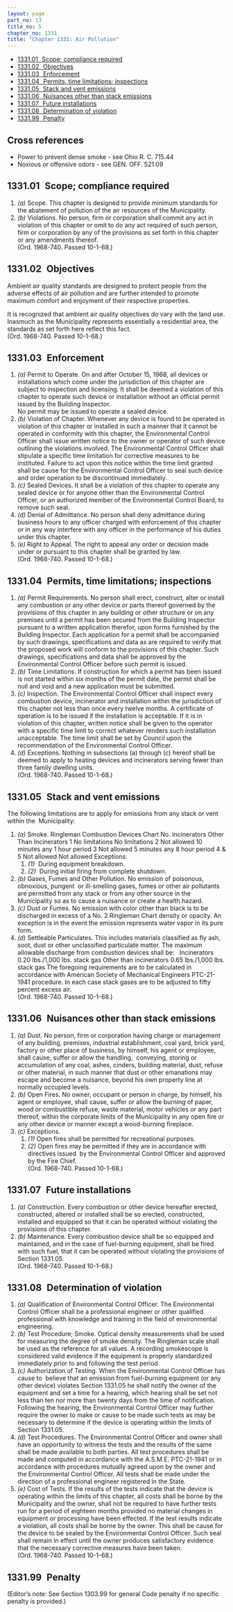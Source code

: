 ```yaml
---
layout: page
part_no: 13
title_no: 5
chapter_no: 1331
title: "Chapter 1331: Air Pollution"
---
```


* [1331.01   Scope; compliance required](#133101-scope-compliance-required)
* [1331.02   Objectives](#133102-objectives)
* [1331.03   Enforcement](#133103-enforcement)
* [1331.04   Permits, time limitations; inspections](#133104-permits-time-limitations-inspections)
* [1331.05   Stack and vent emissions](#133105-stack-and-vent-emissions)
* [1331.06   Nuisances other than stack emissions](#133106-nuisances-other-than-stack-emissions)
* [1331.07   Future installations](#133107-future-installations)
* [1331.08   Determination of violation](#133108-determination-of-violation)
* [1331.99   Penalty](#133199-penalty)

## Cross references

* Power to prevent dense smoke - see Ohio R. C. 715.44
* Noxious or offensive odors - see GEN. OFF. 521.09

## 1331.01   Scope; compliance required

1. _(a)_ Scope. This chapter is designed to provide minimum standards for the
abatement of pollution of the air resources of the Municipality.
2. _(b)_ Violations. No person, firm or corporation shall commit any act in
violation of this chapter or omit to do any act required of such person, firm
or corporation by any of the provisions as set forth in this chapter or any
amendments thereof.  
(Ord. 1968-740. Passed 10-1-68.)

## 1331.02   Objectives

Ambient air quality standards are designed to protect people from the
adverse effects of air pollution and are further intended to promote maximum
comfort and enjoyment of their respective properties.

It is recognized that ambient air quality objectives do vary with the land
use. Inasmuch as the Municipality represents essentially a residential area,
the standards as set forth here reflect this fact.  
(Ord. 1968-740. Passed 10-1-68.)

## 1331.03   Enforcement

1. _(a)_ Permit to Operate. On and after October 15, 1968, all devices or
installations which come under the jurisdiction of this chapter are subject to
inspection and licensing. It shall be deemed a violation of this chapter to
operate such device or installation without an official permit issued by the
Building Inspector.  
No permit may be issued to operate a sealed device.
2. _(b)_ Violation of Chapter. Whenever any device is found to be operated in
violation of this chapter or installed in such a manner that it cannot be
operated in conformity with this chapter, the Environmental Control Officer
shall issue written notice to the owner or operator of such device outlining
the violations involved. The Environmental Control Officer shall stipulate a
specific time limitation for corrective measures to be instituted. Failure to
act upon this notice within the time limit granted shall be cause for the
Environmental Control Officer to seal such device and order operation to be
discontinued immediately.
3. _(c)_ Sealed Devices. It shall be a violation of this chapter to operate any
sealed device or for anyone other than the Environmental Control Officer, or an
authorized member of the Environmental Control Board, to remove such seal.
4. _(d)_ Denial of Admittance. No person shall deny admittance during business
hours to any officer charged with enforcement of this chapter or in any way
interfere with any officer in the performance of his duties under this chapter.
5. _(e)_ Right to Appeal. The right to appeal any order or decision made under
or pursuant to this chapter shall be granted by law.  
(Ord. 1968-740. Passed 10-1-68.)

## 1331.04   Permits, time limitations; inspections

1. _(a)_ Permit Requirements. No person shall erect, construct, alter or
install any combustion or any other device or parts thereof governed by the
provisions of this chapter in any building or other structure or on any
premises until a permit has been secured from the Building Inspector pursuant
to a written application therefor, upon forms furnished by the Building
Inspector. Each application for a permit shall be accompanied by such drawings,
specifications and data as are required to verify that the proposed work will
conform to the provisions of this chapter. Such drawings, specifications and
data shall be approved by the Environmental Control Officer before such permit
is issued.
2. _(b)_ Time Limitations. If construction for which a permit has been issued
is not started within six months of the permit date, the permit shall be null
and void and a new application must be submitted.
3. _(c)_ Inspection. The Environmental Control Officer shall inspect every
combustion device, incinerator and installation within the jurisdiction of this
chapter not less than once every twelve months. A certificate of operation is
to be issued if the installation is acceptable. If it is in violation of this
chapter, written notice shall be given to the operator with a specific time
limit to correct whatever renders such installation unacceptable. The time
limit shall be set by Council upon the recommendation of the Environmental
Control Officer.
4. _(d)_ Exceptions. Nothing in subsections (a) through (c) hereof shall be
deemed to apply to heating devices and incinerators serving fewer than three
family dwelling units.  
(Ord. 1968-740. Passed 10-1-68.)

## 1331.05   Stack and vent emissions

The following limitations are to apply for emissions from any stack or vent
within the  Municipality:

1. _(a)_ Smoke.
Ringleman                  Combustion Devices
Chart No.   Incinerators   Other Than Incinerators
1           No limitations No limitations
2           Not allowed    10 minutes any 1 hour period
3           Not allowed    5 minutes any 8 hour period
4 & 5       Not allowed    Not allowed
Exceptions:
    1. _(1)_  During equipment breakdown.
    2. _(2)_  During initial firing from complete shutdown.
2. _(b)_ Gases, Fumes and Other Pollution. No emission of poisonous, obnoxious,
pungent  or ill-smelling gases, fumes or other air pollutants are permitted
from any stack or from any other source in the Municipality so as to cause a
nuisance or create a health hazard.
3. _(c)_ Dust or Fumes. No emission with color other than black is to be
discharged in excess of a No. 2 Ringleman Chart density or opacity. An
exception is in the event the emission represents water vapor in its pure form.
4. _(d)_ Settleable Particulates. This includes materials classified as fly
ash, soot, dust or other unclassified particulate matter. The maximum allowable
discharge from combustion devices shall be:
 
Incinerators            0.20 lbs./1,000 lbs. stack gas
Other than incinerators 0.65 lbs./1,000 lbs. stack gas
The foregoing requirements are to be calculated in accordance with American
Society of Mechanical Engineers PTC-21-1941 procedure. In each case stack gases
are to be adjusted to fifty percent excess air.  
(Ord. 1968-740. Passed 10-1-68.)

## 1331.06   Nuisances other than stack emissions

1. _(a)_ Dust. No person, firm or corporation having charge or management of
any building, premises, industrial establishment, coal yard, brick yard,
factory or other place of business, by himself, his agent or employee, shall
cause, suffer or allow the handling,  conveying, storing or accumulation of any
coal, ashes, cinders, building material, dust, refuse or other material, in
such manner that dust or other emanations may escape and become a nuisance,
beyond his own property line at normally occupied levels.
2. _(b)_ Open Fires. No owner, occupant or person in charge, by himself, his
agent or employee, shall cause, suffer or allow the burning of paper, wood or
combustible refuse, waste material, motor vehicles or any part thereof, within
the corporate limits of the Municipality in any open fire or any other device
or manner except a wood-burning fireplace.
3. _(c)_ Exceptions.
    1. _(1)_ Open fires shall be permitted for recreational purposes.
    2. _(2)_ Open fires may be permitted if they are in accordance with
directives issued  by the Environmental Control Officer and approved by the
Fire Chief.  
(Ord. 1968-740. Passed 10-1-68.)

## 1331.07   Future installations

1. _(a)_ Construction. Every combustion or other device hereafter erected,
constructed, altered or installed shall be so erected, constructed, installed
and equipped so that it can be operated without violating the provisions of
this chapter.
2. _(b)_ Maintenance. Every combustion device shall be so equipped and
maintained, and in the case of fuel-burning equipment, shall be fired with such
fuel, that it can be operated without violating the provisions of Section 1331.05.  
(Ord. 1968-740. Passed 10-1-68.)

## 1331.08   Determination of violation

1. _(a)_ Qualification of Environmental Control Officer. The Environmental
Control Officer shall be a professional engineer or other qualified
professional with knowledge and training in the field of environmental
engineering.
2. _(b)_ Test Procedure; Smoke. Optical density measurements shall be used for
measuring the degree of smoke density. The Ringleman scale shall be used as the
reference for all values. A recording smokescope is considered valid evidence
if the equipment is properly standardized immediately prior to and following
the test period.
3. _(c)_ Authorization of Testing. When the Environmental Control Officer has
cause to  believe that an emission from fuel-burning equipment (or any other
device) violates Section 1331.05 he shall notify the owner of the equipment and set a time for a
hearing, which hearing shall be set not less than ten nor more than twenty days
from the time of notification.  
Following the hearing, the Environmental Control Officer may further require
the owner to make or cause to be made such tests as may be necessary to
determine if the device is operating within the limits of Section 1331.05.
4. _(d)_ Test Procedures. The Environmental Control Officer and owner shall
have an opportunity to witness the tests and the results of the same shall be
made available to both parties. All test procedures shall be made and computed
in accordance with the A.S.M.E. PTC-21-1941 or in accordance with procedures
mutually agreed upon by the owner and the Environmental Control Officer. All
tests shall be made under the direction of a professional engineer registered
in the State.
5. _(e)_ Cost of Tests. If the results of the tests indicate that the device is
operating within the limits of this chapter, all costs shall be borne by the
Municipality and the owner, shall not be required to have further tests run for
a period of eighteen months provided no material changes in equipment or
processing have been effected. If the test results indicate a violation, all
costs shall be borne by the owner. This shall be cause for the device to be
sealed by the Environmental Control Officer. Such seal shall remain in effect
until the owner produces satisfactory evidence that the necessary corrective
measures have been taken.  
(Ord. 1968-740. Passed 10-1-68.)

## 1331.99   Penalty

(Editor’s note: See Section 1303.99 for general Code penalty if no specific penalty
is provided.)
